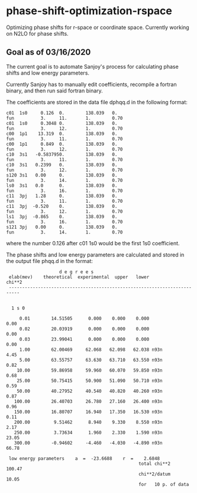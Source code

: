 # phase-shift-optimization-rspace
Optimizing phase shifts for r-space or coordinate space. Currently working on N2LO for phase shifts.

## Goal as of 03/16/2020

The current goal is to automate Sanjoy's process for calculating phase shifts and low energy parameters.

Currently Sanjoy has to manually edit coefficients, recompile a fortran binary, and then run said fortran binary.

The coefficients are stored in the data file dphqq.d in the following format:

```
c01  1s0     0.126  0.        138.039   0.
fun          3.     11.       1.        0.70
c01  1s0     0.3048 0.        138.039   0.
fun          3.     12.       1.        0.70
c00  1p1    13.319  0.        138.039   0.
fun          3.     11.       1.        0.70
c00  1p1     0.849  0.        138.039   0.
fun          3.     12.       1.        0.70
c10  3s1   -0.5837950.        138.039   0.
fun          3.     11.       1.        0.70
c10  3s1   0.2399   0.        138.039   0.
fun          3.     12.       1.        0.70
s120 3s1   0.00     0.        138.039   0.
fun          3.     14.       1.        0.70
ls0  3s1   0.0      0.        138.039   0.
fun          3.     16.       1.        0.70
c11  3pj   1.28     0.        138.039   0.
fun          3.     11.       1.        0.70
c11  3pj  -0.520    0.        138.039   0.
fun          3.     12.       1.        0.70
ls1  3pj  -0.865    0.        138.039   0.
fun          3.     16.       1.        0.70
s121 3pj   0.00     0.        138.039   0.
fun          3.     14.       1.        0.70
```

where the number 0.126 after c01 1s0 would be the first 1s0 coefficient.

The phase shifts and low energy parameters are calculated and stored in the output file phqq.d in the format:

```
                    d e g r e e s
 elab(mev)    theoretical  experimental  upper   lower               chi**2
 --------------------------------------------------------------------------


  1 s 0       

     0.01        14.51505      0.000    0.000    0.000                 0.00
     0.02        20.03919      0.000    0.000    0.000                 0.00
     0.03        23.99041      0.000    0.000    0.000                 0.00
     1.00        62.00469     62.068   62.098   62.038 n93n            4.45
     5.00        63.55757     63.630   63.710   63.550 n93n            0.82
    10.00        59.86958     59.960   60.070   59.850 n93n            0.68
    25.00        50.75415     50.900   51.090   50.710 n93n            0.59
    50.00        40.27952     40.540   40.820   40.260 n93n            0.87
   100.00        26.40703     26.780   27.160   26.400 n93n            0.96
   150.00        16.80707     16.940   17.350   16.530 n93n            0.11
   200.00         9.51462      8.940    9.330    8.550 n93n            2.17
   250.00         3.73634      1.960    2.330    1.590 n93n           23.05
   300.00        -0.94602     -4.460   -4.030   -4.890 n93n           66.78
 
 low energy parameters    a  =  -23.6688    r  =    2.6848
                                                  total chi**2       100.47
                                                  chi**2/datum        10.05
                                                  for   10 p. of data
```
